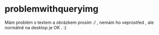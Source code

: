 # problemwithqueryimg
Mám problém s textem a obrázkem prosím :/ , nemám ho veprostřed , ale normálně na desktop je OK . :)
